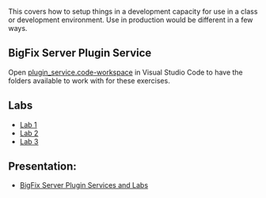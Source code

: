 This covers how to setup things in a development capacity for use in a class or development environment. Use in production would be different in a few ways.

## BigFix Server Plugin Service

Open [plugin_service.code-workspace](plugin_service.code-workspace) in Visual Studio Code to have the folders available to work with for these exercises.

## Labs

- [Lab 1](Lab_1/README.md)
- [Lab 2](Lab_2/README.md)
- [Lab 3](Lab_3/README.md)

## Presentation:

- [BigFix Server Plugin Services and Labs](https://docs.google.com/presentation/d/1qIqKnzRQ-RpIEvf0MJ5ywZ7_Nf0ftJptEQS9t-nXjGE/edit?usp=sharing)
